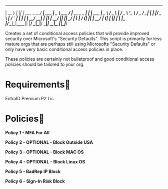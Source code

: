   ____       _   _            ____            ____        __             _ _       
 | __ )  ___| |_| |_ ___ _ __/ ___|  ___  ___|  _ \  ___ / _| __ _ _   _| | |_ ___ 
 |  _ \ / _ \ __| __/ _ \ '__\___ \ / _ \/ __| | | |/ _ \ |_ / _` | | | | | __/ __|
 | |_) |  __/ |_| ||  __/ |   ___) |  __/ (__| |_| |  __/  _| (_| | |_| | | |_\__ \
 |____/ \___|\__|\__\___|_|  |____/ \___|\___|____/ \___|_|  \__,_|\__,_|_|\__|___/

                                                                                   


Creates a set of conditional access policies that will provide improved security over Microsoft's "Security Defaults".  This script is primarily for less mature orgs that are perhaps still using Microsofts "Security Defaults"  or only have very basic conditional access policies in place. 

These policies are certainly not bulletproof and good conditional access policies should be tailored to your org. 

# Requirements📃
EntraID Premium P2 Lic

# Policies🔏

**Policy 1 - MFA For All**

**Policy 2 - OPTIONAL - Block Outside USA**

**Policy 3 - OPTIONAL - Block MAC OS**

**Policy 4 - OPTIONAL - Block Linux OS**

**Policy 5 - BadRep IP Block**

**Policy 6 - Sign-In Risk Block**



